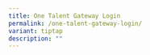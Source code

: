 ```yaml
---
title: One Talent Gateway Login
permalink: /one-talent-gateway-login/
variant: tiptap
description: ""
---
```

